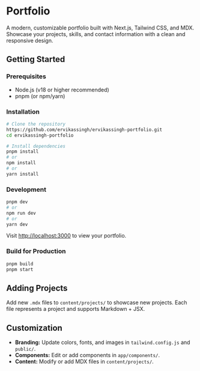 # Portfolio

A modern, customizable portfolio built with Next.js, Tailwind CSS, and MDX. Showcase your projects, skills, and contact information with a clean and responsive design.

## Getting Started

### Prerequisites
- Node.js (v18 or higher recommended)
- pnpm (or npm/yarn)

### Installation

```bash
# Clone the repository
https://github.com/ervikassingh/ervikassingh-portfolio.git
cd ervikassingh-portfolio

# Install dependencies
pnpm install
# or
npm install
# or
yarn install
```

### Development

```bash
pnpm dev
# or
npm run dev
# or
yarn dev
```

Visit [http://localhost:3000](http://localhost:3000) to view your portfolio.

### Build for Production

```bash
pnpm build
pnpm start
```

## Adding Projects

Add new `.mdx` files to `content/projects/` to showcase new projects. Each file represents a project and supports Markdown + JSX.

## Customization

- **Branding:** Update colors, fonts, and images in `tailwind.config.js` and `public/`.
- **Components:** Edit or add components in `app/components/`.
- **Content:** Modify or add MDX files in `content/projects/`.
